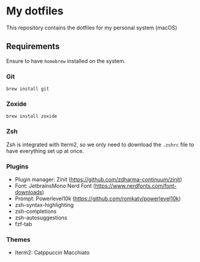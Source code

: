 # My dotfiles
This repository contains the dotfiles for my personal system (macOS)
## Requirements
Ensure to have `homebrew` installed on the system.

### Git
`brew install git`

### Zoxide
`brew install zoxide`

### Zsh
Zsh is integrated with Iterm2, so we only need to download the `.zshrc` file to have everything set up at once.

### Plugins
- Plugin manager: Zinit (https://github.com/zdharma-continuum/zinit)
- Font: JetbrainsMono Nerd Font (https://www.nerdfonts.com/font-downloads)
- Prompt: Powerlevel10k (https://github.com/romkatv/powerlevel10k)
- zsh-syntax-highlighting
- zsh-completions
- zsh-autosuggestions
- fzf-tab

### Themes
- Iterm2: Catppuccin Macchiato
